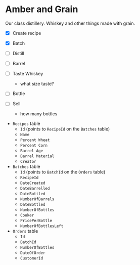 # Amber and Grain
Our class distillery. Whiskey and other things made with grain.

- [x] Create recipe

- [x] Batch

- [ ] Distill

- [ ] Barrel

- [ ] Taste Whiskey
  - what size taste?

- [ ] Bottle

- [ ] Sell
  - how many bottles

- `Recipes` table
  - `Id` (points to `RecipeId` on the `Batches` table)
  - `Name`
  - `Percent Wheat`
  - `Percent Corn`
  - `Barrel Age`
  - `Barrel Material`
  - `Creator`
- `Batches` table
  - `Id` (points to `BatchId` on the `Orders` table)
  - `RecipeId`
  - `DateCreated`
  - `DateBarrelled`
  - `DateBottled`
  - `NumberOfBarrels`
  - `DateBottled`
  - `NumberOfBottles`
  - `Cooker`
  - `PricePerBottle`
  - `NumberOfBottlesLeft`
- `Orders` table
  - `Id`
  - `BatchId`
  - `NumberOfBottles`
  - `DateOfOrder`
  - `CustomerId`
  
  
  
  
  
  
  
  
  
  
  
  
  
  
  
  
  
  
  
  
  
  
